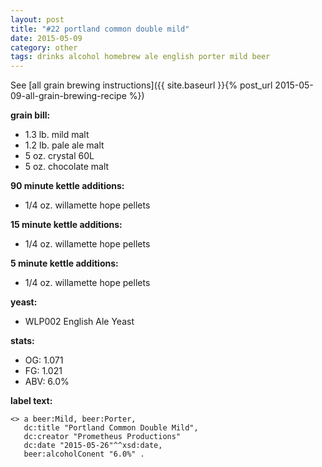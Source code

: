 ```yaml
---
layout: post
title: "#22 portland common double mild"
date: 2015-05-09
category: other
tags: drinks alcohol homebrew ale english porter mild beer
---
```

See  [all grain brewing instructions]({{ site.baseurl }}{% post_url 2015-05-09-all-grain-brewing-recipe %})

**grain bill:**
* 1.3 lb. mild malt
* 1.2 lb. pale ale malt
* 5 oz. crystal 60L
* 5 oz. chocolate malt

**90 minute kettle additions:**
* 1/4 oz. willamette hope pellets

**15 minute kettle additions:**
* 1/4 oz. willamette hope pellets

**5 minute kettle additions:**
* 1/4 oz. willamette hope pellets

**yeast:**
* WLP002 English Ale Yeast

**stats:**
* OG: 1.071
* FG: 1.021
* ABV: 6.0%

**label text:**
```
<> a beer:Mild, beer:Porter,
   dc:title "Portland Common Double Mild",
   dc:creator "Prometheus Productions"
   dc:date "2015-05-26"^^xsd:date,
   beer:alcoholConent "6.0%" .
```
